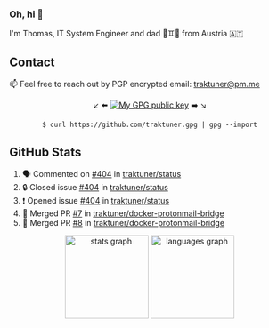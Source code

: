### Oh, hi 👋

I'm Thomas, IT System Engineer and dad 👶♊️👶 from Austria 🇦🇹

<!--
**traktuner/traktuner** is a ✨ _special_ ✨ repository because its `README.md` (this file) appears on your GitHub profile.

Here are some ideas to get you started:

- 🔭 I’m currently working on ...
- 🌱 I’m currently learning ...
- 👯 I’m looking to collaborate on ...
- 🤔 I’m looking for help with ...
- 💬 Ask me about ...
- 📫 How to reach me: ...
- 😄 Pronouns: ...
- ⚡ Fun fact: ...
-->

## Contact
📫 Feel free to reach out by PGP encrypted email:
traktuner@pm.me

<div align="center" markdown="1">

↙️ ⬅️ [![My GPG public key](https://img.shields.io/badge/PGP%20public%20key-6D4AFF?style=for-the-badge)](https://github.com/traktuner.gpg) ➡️ ↘️

```shell
$ curl https://github.com/traktuner.gpg | gpg --import
```

</div>

## GitHub Stats
<!--START_SECTION:activity-->
1. 🗣 Commented on [#404](https://github.com/traktuner/status/issues/404#issuecomment-2277912930) in [traktuner/status](https://github.com/traktuner/status)
2. 🔒 Closed issue [#404](https://github.com/traktuner/status/issues/404) in [traktuner/status](https://github.com/traktuner/status)
3. ❗ Opened issue [#404](https://github.com/traktuner/status/issues/404) in [traktuner/status](https://github.com/traktuner/status)
4. 🎉 Merged PR [#7](https://github.com/traktuner/docker-protonmail-bridge/pull/7) in [traktuner/docker-protonmail-bridge](https://github.com/traktuner/docker-protonmail-bridge)
5. 🎉 Merged PR [#8](https://github.com/traktuner/docker-protonmail-bridge/pull/8) in [traktuner/docker-protonmail-bridge](https://github.com/traktuner/docker-protonmail-bridge)
<!--END_SECTION:activity-->

<div align="center">
  <img src="https://github-readme-stats.vercel.app/api?username=traktuner&hide_title=false&hide_rank=false&show_icons=true&include_all_commits=true&count_private=true&disable_animations=false&theme=dracula&locale=en&hide_border=false&order=1" height="150" alt="stats graph"  />
  <img src="https://github-readme-stats.vercel.app/api/top-langs?username=traktuner&locale=en&hide_title=false&layout=compact&card_width=320&langs_count=5&theme=dracula&hide_border=false&order=2" height="150" alt="languages graph"  />
</div>
